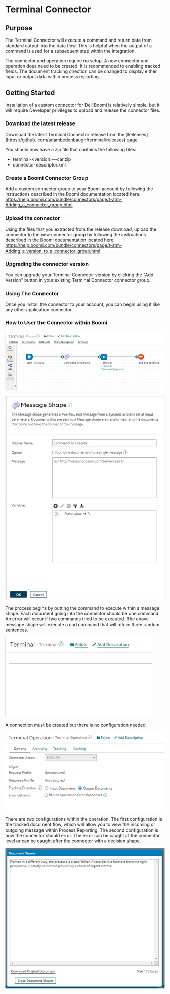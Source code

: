 # Terminal Connector

## Purpose

The Terminal Connector will execute a command and return data from standard output into the data flow. This is 
helpful when the output of a command is used for a subsequent step within the integration.

The connector and operation require no setup. A new connector and operation does need to be created. It is 
recommended to enabling 
tracked fields. The document tracking direction can be changed to display either input or output data 
within process reporting. 


## Getting Started

Installation of a custom connector for Dell Boomi is relatively simple, but it will require Developer privileges to
upload
and release the connector files.

### Download the latest release

Download the latest Terminal Connector release from the [Releases](https://github.
com/adambedenbaugh/terminal/releases) page.

You should now have a zip file that contains the following files:

* terminal-\<version>--car.zip
* connector-descriptor.xml

### Create a Boomi Connector Group
Add a custom connector group to your Boomi account by following the instructions described in the Boomi documentation located here: https://help.boomi.com/bundle/connectors/page/t-atm-Adding_a_connector_group.html

### Upload the connector
Using the files that you extracted from the release download, upload the connector to the new connector group by following the instructions described in the Boomi documentation located here: https://help.boomi.com/bundle/connectors/page/t-atm-Adding_a_version_to_a_connector_group.html

### Upgrading the connector version
You can upgrade your Terminal Connector version by clicking the "Add Version" button in your existing
Terminal Connector connector group.

### Using The Connector
Once you install the connector to your account, you can begin using it like any other application connector.

### How to User the Connector within Boomi

![Process Overview](resources/TerminalProcessOverview.png?raw=true)


![Command to Execute within a Message Shape](resources/CommandToExecute.png?raw=true)

The process begins by putting the command to execute within a message shape. Each document going into the connector 
should be one command. An error will occur if two commands tried to be executed. The above message shape will execute 
a curl command that will return three random sentences.

![Terminal Connection](resources/TerminalConnection.png?raw=true)

A connection must be created but there is no configuration needed.

![Terminal Operation](resources/TerminalOperation.png?raw=true)

There are two configurations within the operation. The first configuration is the tracked document flow, which will 
allow you to view the incoming or outgoing message within Process Reporting. The second configuration is how the 
connector should error. The error can be caught at the connector level or can be caught after the connector with a 
decision shape.

![Standard Output Written to a Document](resources/DocumentOutput.png?raw=true)

